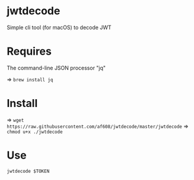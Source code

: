 
# jwtdecode

Simple cli tool (for macOS) to decode JWT

# Requires

The command-line JSON processor "jq"

=> `brew install jq`

# Install

=> `wget https://raw.githubusercontent.com/af608/jwtdecode/master/jwtdecode`
=> `chmod u+x ./jwtdecode`

# Use

`jwtdecode $TOKEN`
